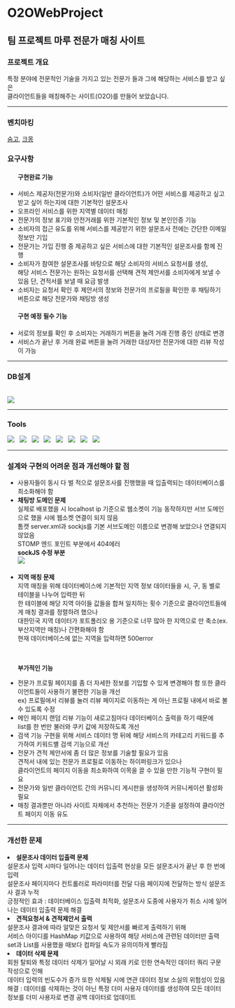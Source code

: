 <h1>O2OWebProject</h1>
<h2>팀 프로젝트 마루 전문가 매칭 사이트</h2>

<h3>프로젝트 개요</h3>
<div>특정 분야에 전문적인 기술을 가지고 있는 전문가 들과 그에 해당하는 서비스를 받고 싶은<br> 클라이언트들을 매칭해주는 사이트(O2O)를 만들어 보았습니다.</div>

---

<h3>벤치마킹</h3>
<div>
 <a href="https://soomgo.com/">숨고</a>, <a href="https://kmong.com/">크몽</a>
 </div>

<h3>요구사항</h3>
 <ul>
  <h4>구현완료 기능</h4>
 <li>서비스 제공자(전문가)와 소비자(일반 클라이언트)가 어떤 서비스를 제공하고 싶고 받고 싶어 하는지에 대한 기본적인 설문조사</li> 
 <li>오프라인 서비스를 위한 지역별 데이터 매칭</li>
 <li>전문가의 정보 표기와 안전거래를 위한 기본적인 정보 및 본인인증 기능</li>
 <li>소비자의 접근 유도를 위해 서비스를 제공받기 위한 설문조사 전에는 간단한 이메일 정보만 기입</li>
 <li>전문가는 가입 진행 중 제공하고 싶은 서비스에 대한 기본적인 설문조사를 함께 진행</li>
 <li>소비자가 참여한 설문조사를 바탕으로 해당 소비자의 서비스 요청서를 생성,<br> 
 해당 서비스 전문가는 원하는 요청서를 선택해 견적 제안서를 소비자에게 보낼 수 있음 단, 견적서를 보낼 때 요금 발생</li>
 <li>소비자는 요청서 확인 후 제안서의 정보와 전문가의 프로필을 확인한 후 채팅하기 버튼으로 해당 전문가와 채팅방 생성</li>
 <h4>구현 예정 필수 기능</h4>
 <li>서로의 정보를 확인 후 소비자는 거래하기 버튼을 눌려 거래 진행 중인 상태로 변경</li>
 <li>서비스가 끝난 후 거래 완료 버튼을 눌려 거래한 대상자만 전문가에 대한 리뷰 작성이 가능</li>
 </ul>
 
 ---
 
 <h3>DB설계</h3><br>
 <img src="https://user-images.githubusercontent.com/100066303/179911930-94e161da-08ff-4f98-81bc-2dfe513aa24d.png"/>

---

<h3>Tools</h3>
<div>
<img src="https://img.shields.io/badge/java-007396?style=flat-square&logo=java&logoColor=white">  &nbsp
<img src="https://img.shields.io/badge/Spring-6DB33F?style=flat-square&logo=Spring&logoColor=white"> &nbsp
<img src="https://img.shields.io/badge/HTML5-E34F26?style=flat-square&logo=HTML5&logoColor=white"/> &nbsp
<img src="https://img.shields.io/badge/CSS3-1572B6?style=flat-square&logo=CSS3&logoColor=white"/> &nbsp
<img src="https://img.shields.io/badge/JavaScript-F7DF1E?style=flat-square&logo=JavaScript&logoColor=white"/> &nbsp
<img src="https://img.shields.io/badge/jquery-0769AD?style=flat-square&logo=jquery&logoColor=white"> &nbsp
<img src="https://img.shields.io/badge/MySQL-4479A1?style=flat-square&logo=MySQL&logoColor=white"/> &nbsp 
<img src="https://img.shields.io/badge/Amazon AWS-232F3E?style=flat-square&logo=Amazon%20AWS&logoColor=white"/> &nbsp
</div>

---

<h3>설계와 구현의 어려운 점과 개선해야 할 점</h3>
<ul>
  
 <li>사용자들이 동시 다 벌 적으로 설문조사를 진행했을 때 입출력되는 데이터베이스를 최소화해야 함</li> 
 <li><b>채팅방 도메인 문제</b><br>
  실제로 배포했을 시 localhost ip 기준으로 웹소켓이 기능 동작하지만 서브 도메인으로 했을 시에 웹소켓 연결이 되지 않음<br>
톰캣 server.xml과 sockjs를 기본 서브도메인 이름으로 변경해 보았으나 연결되지 않았음<br>
  STOMP 엔드 포인트 부분에서 404에러<br>
  <b>sockJS 수정 부분</b><br>
  <img src="https://user-images.githubusercontent.com/100066303/179921409-ebca5e1a-42c4-4837-82ed-3d0f4f9e79cc.png"/></li><br>
 <li><b>지역 매칭 문제</b><br>
  지역 매칭을 위해 데이터베이스에 기본적인 지역 정보 데이터들을 시, 구, 동 별로 테이블을 나누어 입력한 뒤<br>
한 테이블에 해당 지역 아이들 값들을 합쳐 일치하는 횟수 기준으로 클라이언트들에게 매칭 결과를 정렬하려 했으나<br>
대한민국 지역 데이터가 포트폴리오 용 기준으로 너무 많아 한 지역으로 만 축소(ex. 부산지역만 매칭)나 간편화해야 함<br>
현재 데이터베이스에 없는 지역을 입력하면 500error</li><br><br>
<p><b>부가적인 기능</b></p>
 <li>전문가 프로필 페이지를 좀 더 자세한 정보를 기입할 수 있게 변경해야 함 또한 클라이언트들이 사용하기 불편한 기능을 개선<br>
ex) 프로필에서 리뷰를 눌러 리뷰 페이지로 이동하는 게 아닌 프로필 내에서 바로 볼 수 있도록 수정</li>
 <li>메인 페이지 랜덤 리뷰 기능이 새로고침마다 데이터베이스 출력을 하기 때문에<br> list를 한 번만 불러와 쿠키 값에 저장하도록 개선</li>
 <li>검색 기능 구현을 위해 서비스 데이터 명 뒤에 해당 서비스의 카테고리 키워드를 추가하여 키워드별 검색 기능으로 개선</li>
 <li>전문가 견적 제안서에 좀 더 많은 정보를 기술할 필요가 있음<br> 견적서 내에 있는 전문가 프로필로 이동하는 하이퍼링크가 있으나<br>
클라이언트의 페이지 이동을 최소화하여 이목을 끌 수 있을 만한 기능적 구현이 필요</li>
 <li>전문가와 일반 클라이언트 간의 커뮤니티 게시판을 생성하여 커뮤니케이션 활성화 필요</li>
 <li>매칭 결과뿐만 아니라 사이트 자체에서 추천하는 전문가 기준을 설정하여 클라이언트 페이지 이동 유도</li>
 </ul>
 
---

<h3>개선한 문제</h3>
<li><b>설문조사 데이터 입출력 문제</b><br>
설문조사 입력 시마다 일어나는 데이터 입출력 현상을 모든 설문조사가 끝난 후 한 번에 입력<br>
설문조사 페이지마다 컨트롤러로 파라미터를 전달 다음 페이지에 전달하는 방식 설문조사 결과 누적<br>
긍정적인 효과 : 데이터베이스 입출력 최적화, 설문조사 도중에 사용자가 취소 시에 일어나는 데이터 입출력 문제 해결</li> 

<li><b>견적요청서 & 견적제안서 출력</b><br>
설문조사 결과에 따라 알맞은 요청서 및 제안서를 빠르게 출력하기 위해<br>
 서비스 아이디를 HashMap 키값으로 사용하여 해당 서비스에 관련된 데이터만 출력<br>
set과 List를 사용했을 때보다 컴파일 속도가 유의미하게 빨라짐</li>

<li><b>데이터 삭제 문제</b><br>
회원 탈퇴와 특정 데이터 삭제가 일어날 시 외래 키로 인한 연속적인 데이터 쿼리 구문 작성으로 인해<br>
데이터 입력의 빈도수가 증가 또한 삭제될 시에 연관 데이터 정보 소실의 위험성이 있음<br>
해결 : 데이터를 삭제하는 것이 아닌 특정 더미 사용자 데이터를 생성하여 모든 데이터 정보를 더미 사용자로 변경 공백 데이터로 업데이트</li>
 </ul>
